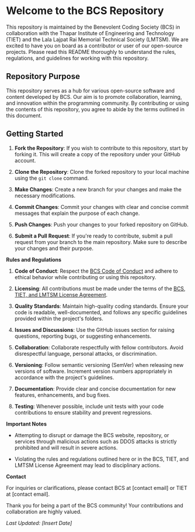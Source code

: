 # **Welcome to the BCS Repository**

This repository is maintained by the Benevolent Coding Society (BCS) in collaboration with the Thapar Institute of Engineering and Technology (TIET) and the Lala Lajpat Rai Memorial Technical Society (LMTSM). We are excited to have you on board as a contributor or user of our open-source projects. Please read this README thoroughly to understand the rules, regulations, and guidelines for working with this repository.

## **Repository Purpose**

This repository serves as a hub for various open-source software and content developed by BCS. Our aim is to promote collaboration, learning, and innovation within the programming community. By contributing or using the contents of this repository, you agree to abide by the terms outlined in this document.

## **Getting Started**

1. **Fork the Repository**: If you wish to contribute to this repository, start by forking it. This will create a copy of the repository under your GitHub account.

2. **Clone the Repository**: Clone the forked repository to your local machine using the `git clone` command.

3. **Make Changes**: Create a new branch for your changes and make the necessary modifications.

4. **Commit Changes**: Commit your changes with clear and concise commit messages that explain the purpose of each change.

5. **Push Changes**: Push your changes to your forked repository on GitHub.

6. **Submit a Pull Request**: If you're ready to contribute, submit a pull request from your branch to the main repository. Make sure to describe your changes and their purpose.

**Rules and Regulations**

1. **Code of Conduct**: Respect the [BCS Code of Conduct](code_of_conduct.md) and adhere to ethical behavior while contributing or using this repository.

2. **Licensing**: All contributions must be made under the terms of the [BCS, TIET, and LMTSM License Agreement](LICENSE.md).

3. **Quality Standards**: Maintain high-quality coding standards. Ensure your code is readable, well-documented, and follows any specific guidelines provided within the project's folders.

4. **Issues and Discussions**: Use the GitHub issues section for raising questions, reporting bugs, or suggesting enhancements.

5. **Collaboration**: Collaborate respectfully with fellow contributors. Avoid disrespectful language, personal attacks, or discrimination.

6. **Versioning**: Follow semantic versioning (SemVer) when releasing new versions of software. Increment version numbers appropriately in accordance with the project's guidelines.

7. **Documentation**: Provide clear and concise documentation for new features, enhancements, and bug fixes.

8. **Testing**: Whenever possible, include unit tests with your code contributions to ensure stability and prevent regressions.

**Important Notes**

- Attempting to disrupt or damage the BCS website, repository, or services through malicious actions such as DDOS attacks is strictly prohibited and will result in severe actions.

- Violating the rules and regulations outlined here or in the BCS, TIET, and LMTSM License Agreement may lead to disciplinary actions.

**Contact**

For inquiries or clarifications, please contact BCS at [contact email] or TIET at [contact email].

Thank you for being a part of the BCS community! Your contributions and collaboration are highly valued.

*Last Updated: [Insert Date]*
